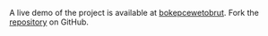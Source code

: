 A live demo of the project is available at [bokepcewetobrut](https://bokepcewetobrut.pages.dev).
Fork the [repository](https://github.com/jolk9110) on GitHub.